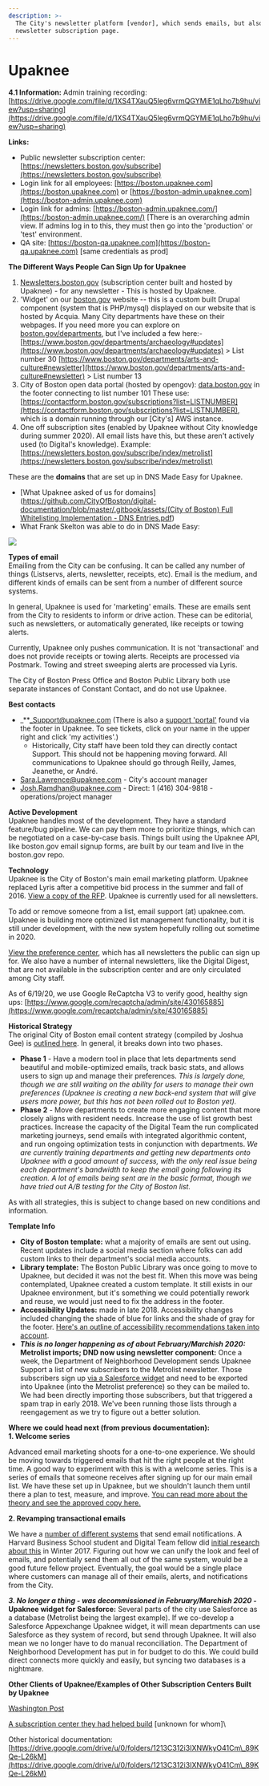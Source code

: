 ```yaml
---
description: >-
  The City's newsletter platform [vendor], which sends emails, but also hosts a
  newsletter subscription page.
---
```


# Upaknee

**4.1 Information:** Admin training recording: [https://drive.google.com/file/d/1XS4TXauQ5leg6vrmQGYMiE1qLho7b9hu/view?usp=sharing](https://drive.google.com/file/d/1XS4TXauQ5leg6vrmQGYMiE1qLho7b9hu/view?usp=sharing)

**Links:**

* Public newsletter subscription center: [https://newsletters.boston.gov/subscribe](https://newsletters.boston.gov/subscribe) &#x20;
* Login link for all employees: [https://boston.upaknee.com](https://boston.upaknee.com) or [https://boston-admin.upaknee.com](https://boston-admin.upaknee.com) &#x20;
* Login link for admins: [https://boston-admin.upaknee.com/](https://boston-admin.upaknee.com/) \[There is an overarching admin view. If admins log in to this, they must then go into the 'production' or 'test' environment.
* QA site: [https://boston-qa.upaknee.com](https://boston-qa.upaknee.com) \[same credentials as prod]

**The Different Ways People Can Sign Up for Upaknee**

1. [Newsletters.boston.gov](http://newsletters.boston.gov/) (subscription center built and hosted by Upaknee) - for any newsletter - This is hosted by Upaknee.
2. 'Widget' on our [boston.gov](http://boston.gov/) website -- this is a custom built Drupal component (system that is PHP/mysql) displayed on our website that is hosted by Acquia. Many City departments have these on their webpages. If you need more you can explore on [boston.gov/departments](http://boston.gov/departments), but I've included a few here:- [https://www.boston.gov/departments/archaeology#updates](https://www.boston.gov/departments/archaeology#updates) > List number 30 [https://www.boston.gov/departments/arts-and-culture#newsletter](https://www.boston.gov/departments/arts-and-culture#newsletter) > List number 13
3. City of Boston open data portal (hosted by opengov): [data.boston.gov](http://data.boston.gov/) in the footer connecting to list number 101  These use: [https://contactform.boston.gov/subscriptions?list=LISTNUMBER](https://contactform.boston.gov/subscriptions?list=LISTNUMBER), which is a domain running through our \[City's] AWS instance.
4. One off subscription sites (enabled by Upaknee without City knowledge during summer 2020). All email lists have this, but these aren't actively used (to Digital's knowledge). Example: [https://newsletters.boston.gov/subscribe/index/metrolist](https://newsletters.boston.gov/subscribe/index/metrolist)

These are the **domains** that are set up in DNS Made Easy for Upaknee.

* \[What Upaknee asked of us for domains]\([https://github.com/CityOfBoston/digital-documentation/blob/master/.gitbook/assets/(City of Boston) Full Whitelisting Implementation - DNS Entries.pdf](../../.gitbook/assets/\(City%20of%20Boston\)%20Full%20Whitelisting%20Implementation%20-%20DNS%20Entries.pdf))
* What Frank Skelton was able to do in DNS Made Easy:

![](../../.gitbook/assets/unnamed.png)

**Types of email**\
Emailing from the City can be confusing. It can be called any number of things (Listservs, alerts, newsletter, receipts, etc). Email is the medium, and different kinds of emails can be sent from a number of different source systems.

In general, Upaknee is used for 'marketing' emails. These are emails sent from the City to residents to inform or drive action. These can be editorial, such as newsletters, or automatically generated, like receipts or towing alerts.

Currently, Upaknee only pushes communication. It is not 'transactional' and does not provide receipts or towing alerts. Receipts are processed via Postmark. Towing and street sweeping alerts are processed via Lyris.

The City of Boston Press Office and Boston Public Library both use separate instances of Constant Contact, and do not use Upaknee.

**Best contacts**

* _\*\*_Support@upaknee.com (There is also a [support 'portal'](https://support.upaknee.com/hc/en-us) found via the footer in Upaknee. To see tickets, click on your name in the upper right and click 'my activities'.) &#x20;
  * Historically, City staff have been told they can directly contact Support. This should not be happening moving forward. All communications to Upaknee should go through Reilly, James, Jeanethe, or André. &#x20;
* Sara.Lawrence@upaknee.com - City's account manager &#x20;
* Josh.Ramdhan@upaknee.com - Direct: 1 (416) 304-9818 - operations/project manager

**Active Development**\
Upaknee handles most of the development. They have a standard feature/bug pipeline. We can pay them more to prioritize things, which can be negotiated on a case-by-case basis. Things built using the Upaknee API, like boston.gov email signup forms, are built by our team and live in the boston.gov repo.

**Technology**\
Upaknee is the City of Boston's main email marketing platform. Upaknee replaced Lyris after a competitive bid process in the summer and fall of 2016. [View a copy of the RFP](https://github.com/CityOfBoston/upaknee/blob/master/FINAL%20EV00003360%20Enterprise%20Email%20Marketing%20Solution%20RFP.pdf). Upaknee is currently used for all newsletters.

To add or remove someone from a list, email support (at) upaknee.com. Upaknee is building more optimized list management functionality, but it is still under development, with the new system hopefully rolling out sometime in 2020.

[View the preference center](https://newsletters.boston.gov/subscribe), which has all newsletters the public can sign up for. We also have a number of internal newsletters, like the Digital Digest, that are not available in the subscription center and are only circulated among City staff.

As of 6/19/20, we use Google ReCaptcha V3 to verify good, healthy sign ups: [https://www.google.com/recaptcha/admin/site/430165885](https://www.google.com/recaptcha/admin/site/430165885)

**Historical Strategy**\
The original City of Boston email content strategy (compiled by Joshua Gee) is [outlined here](https://docs.google.com/presentation/d/1rlOybTebsrXAqEhIi5sH2jV4ovZVMDHfGIVKBa-Oewg/edit?usp=sharing). In general, it breaks down into two phases.

* **Phase 1** - Have a modern tool in place that lets departments send beautiful and mobile-optimized emails, track basic stats, and allows users to sign up and manage their preferences. _This is largely done, though we are still waiting on the ability for users to manage their own preferences (Upaknee is creating a new back-end system that will give users more power, but this has not been rolled out to Boston yet)._
* **Phase 2** - Move departments to create more engaging content that more closely aligns with resident needs. Increase the use of list growth best practices. Increase the capacity of the Digital Team the run complicated marketing journeys, send emails with integrated algorithmic content, and run ongoing optimization tests in conjunction with departments. _We are currently training departments and getting new departments onto Upaknee with a good amount of success, with the only real issue being each department's bandwidth to keep the email going following its creation. A lot of emails being sent are in the basic format, though we have tried out A/B testing for the City of Boston list._

As with all strategies, this is subject to change based on new conditions and information.

**Template Info**

* **City of Boston template:** what a majority of emails are sent out using. Recent updates include a social media section where folks can add custom links to their department's social media accounts.
* **Library template:** The Boston Public Library was once going to move to Upaknee, but decided it was not the best fit. When this move was being contemplated, Upaknee created a custom template. It still exists in our Upaknee environment, but it's something we could potentially rework and reuse, we would just need to fix the address in the footer.&#x20;
* **Accessibility Updates:** made in late 2018. Accessibility changes included changing the shade of blue for links and the shade of gray for the footer. [Here's an outline of accessibility recommendations taken into account](https://docs.google.com/document/d/1fGPCm8s59fxaXx1HtASd\_Gn0-YeVIkRNoH2qkesLGSk/edit?usp=sharing).
* _**This is no longer happening as of about February/Marchish 2020:**_ **Metrolist imports; DND now using newsletter component:** Once a week, the Department of Neighborhood Development sends Upaknee Support a list of new subscribers to the Metrolist newsletter. Those subscribers sign up [via a Salesforce widget](https://www.boston.gov/metrolist/subscribe) and need to be exported into Upaknee (into the Metrolist preference) so they can be mailed to. We had been directly importing those subscribers, but that triggered a spam trap in early 2018. We've been running those lists through a reengagement as we try to figure out a better solution.

**Where we could head next (from previous documentation):**\
**1. Welcome series**

Advanced email marketing shoots for a one-to-one experience. We should be moving towards triggered emails that hit the right people at the right time. A good way to experiment with this is with a welcome series. This is a series of emails that someone receives after signing up for our main email list. We have these set up in Upaknee, but we shouldn't launch them until there a plan to test, measure, and improve. [You can read more about the theory and see the approved copy here.](https://docs.google.com/document/d/1ZQs\_oOiS8yZvEQ2EobJjJ4DtxLjUo5TffLuP4FjFy54/edit?usp=sharing)

**2. Revamping transactional emails**

We have a [number of different systems](https://github.com/CityOfBoston/upaknee/wiki/Other-City-of-Boston-tools-that-send-email) that send email notifications. A Harvard Business School student and Digital Team fellow did [initial research about this](https://docs.google.com/document/d/1s\_0HxfDgR-LcNyUmvMpEIlYYhep0pVSC-PuI\_HrNyk8/edit?usp=sharing) in Winter 2017. Figuring out how we can unify the look and feel of emails, and potentially send them all out of the same system, would be a good future fellow project. Eventually, the goal would be a single place where customers can manage all of their emails, alerts, and notifications from the City.

_**3. No longer a thing - was decommissioned in February/Marchish 2020 -**_ **Upaknee widget for Salesforce:** Several parts of the city use Salesforce as a database (Metrolist being the largest example). If we co-develop a Salesforce Appexchange Upaknee widget, it will mean departments can use Salesforce as they system of record, but send through Upaknee. It will also mean we no longer have to do manual reconciliation. The Department of Neighborhood Development has put in for budget to do this. We could build direct connects more quickly and easily, but syncing two databases is a nightmare.

**Other Clients of Upaknee/Examples of Other Subscription Centers Built by Upaknee**

[Washington Post](https://subscribe.washingtonpost.com/newsletters/#/newsletters)

[A subscription center they had helped build](https://www.screencast.com/t/xqABpFv97T) \[unknown for whom]\


Other historical documentation: [https://drive.google.com/drive/u/0/folders/1213C312i3IXNWkyO41Cm\_89KQe-L26kM](https://drive.google.com/drive/u/0/folders/1213C312i3IXNWkyO41Cm\_89KQe-L26kM)

